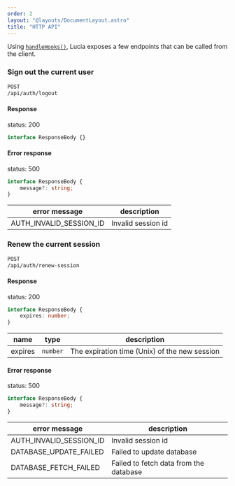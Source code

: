 ```yaml
---
order: 2
layout: "@layouts/DocumentLayout.astro"
title: "HTTP API"
---
```


Using [`handleHooks()`](/reference/api/server-api#handlehooks), Lucia exposes a few endpoints that can be called from the client.

### Sign out the current user

```bash
POST
/api/auth/logout
```

#### Response

status: 200

```ts
interface ResponseBody {}
```

#### Error response

status: 500

```ts
interface ResponseBody {
    message?: string;
}
```

| error message           | description        |
| ----------------------- | ------------------ |
| AUTH_INVALID_SESSION_ID | Invalid session id |

### Renew the current session

```bash
POST
/api/auth/renew-session
```

#### Response

status: 200

```ts
interface ResponseBody {
    expires: number;
}
```

| name    | type     | description                                   |
| ------- | -------- | --------------------------------------------- |
| expires | `number` | The expiration time (Unix) of the new session |

#### Error response

status: 500

```ts
interface ResponseBody {
    message?: string;
}
```

| error message           | description                            |
| ----------------------- | -------------------------------------- |
| AUTH_INVALID_SESSION_ID | Invalid session id                     |
| DATABASE_UPDATE_FAILED  | Failed to update database              |
| DATABASE_FETCH_FAILED   | Failed to fetch data from the database |
